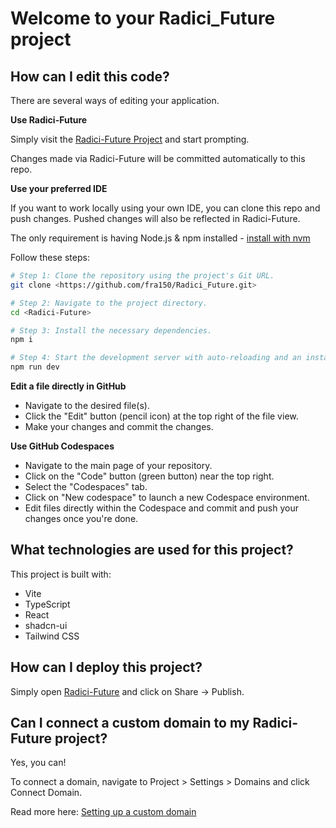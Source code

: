 # Welcome to your Radici_Future project

## How can I edit this code?

There are several ways of editing your application.

**Use Radici-Future**

Simply visit the [Radici-Future Project](https://github.com/fra150/Radici_Future.git) and start prompting.

Changes made via Radici-Future will be committed automatically to this repo.

**Use your preferred IDE**

If you want to work locally using your own IDE, you can clone this repo and push changes. Pushed changes will also be reflected in Radici-Future.

The only requirement is having Node.js & npm installed - [install with nvm](https://github.com/nvm-sh/nvm#installing-and-updating)

Follow these steps:

```sh
# Step 1: Clone the repository using the project's Git URL.
git clone <https://github.com/fra150/Radici_Future.git>

# Step 2: Navigate to the project directory.
cd <Radici-Future>

# Step 3: Install the necessary dependencies.
npm i

# Step 4: Start the development server with auto-reloading and an instant preview.
npm run dev
```

**Edit a file directly in GitHub**

- Navigate to the desired file(s).
- Click the "Edit" button (pencil icon) at the top right of the file view.
- Make your changes and commit the changes.

**Use GitHub Codespaces**

- Navigate to the main page of your repository.
- Click on the "Code" button (green button) near the top right.
- Select the "Codespaces" tab.
- Click on "New codespace" to launch a new Codespace environment.
- Edit files directly within the Codespace and commit and push your changes once you're done.

## What technologies are used for this project?

This project is built with:

- Vite
- TypeScript
- React
- shadcn-ui
- Tailwind CSS

## How can I deploy this project?

Simply open [Radici-Future](https://Radici-Future.dev/projects/62012216-85d3-48a1-beab-e834e68caece) and click on Share -> Publish.

## Can I connect a custom domain to my Radici-Future project?

Yes, you can!

To connect a domain, navigate to Project > Settings > Domains and click Connect Domain.

Read more here: [Setting up a custom domain](https://docs.Radici-Future.dev/tips-tricks/custom-domain#step-by-step-guide)
